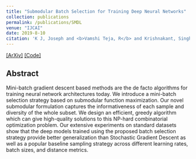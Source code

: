 ```yaml
---
title: "Submodular Batch Selection for Training Deep Neural Networks"
collection: publications
permalink: /publications/SMDL
venue: "IJCAI"
date: 2019-8-10
citation: 'K J, Joseph and <b>Vamshi Teja, R</b> and Krishnakant, Singh and Vineeth, N Balasubramanian. <i>Proceedings of the Twenty-Eighth International Joint Conference on Artificial Intelligence, IJCAI, Macao, China.</i>'
---
```

[[ArXiv]](https://arxiv.org/abs/1906.08771) [[Code]](https://github.com/VamshiTeja/SMDL)


## Abstract
Mini-batch gradient descent based methods are the de facto algorithms for training neural network architectures today. We introduce a mini-batch selection strategy based on submodular function maximization. Our novel submodular formulation captures the informativeness of each sample and diversity of the whole subset. We design an efficient, greedy algorithm which can give high-quality solutions to this NP-hard combinatorial optimization problem. Our extensive experiments on standard datasets show that the deep models trained using the proposed batch selection strategy provide better generalization than Stochastic Gradient Descent as well as a popular baseline sampling strategy across different learning rates, batch sizes, and distance metrics.